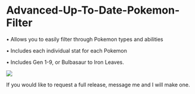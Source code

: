 # Advanced-Up-To-Date-Pokemon-Filter
• Allows you to easily filter through Pokemon types and abilities


• Includes each individual stat for each Pokemon


• Includes Gen 1-9, or Bulbasaur to Iron Leaves.



![](https://github.com/yurippe777/Pokemon-CSV-Filtering-Python/blob/main/PokemonFilter.gif)




If you would like to request a full release, message me and I will make one.
